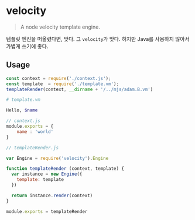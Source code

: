 # velocity
> A node velocity template engine.

템플릿 엔진을 떠올렸다면, 맞다.
그 `velocity`가 맞다. 하지만 Java를 사용하지 않아서 가볍게 쓰기에 좋다. 


## Usage
```js
const context = require('./context.js');
const template  = require('./template.vm');
templateRender(context, __dirname + '/../mjs/adam.B.vm')
```

```sh
# template.vm

Hello, $name
```

```js
// context.js
module.exports = {
    name : 'world'
}
```

```js
// templateRender.js

var Engine = require('velocity').Engine

function templateRender (context, template) {
  var instance = new Engine({
    template: template
  })

  return instance.render(context)
}

module.exports = templateRender
```

